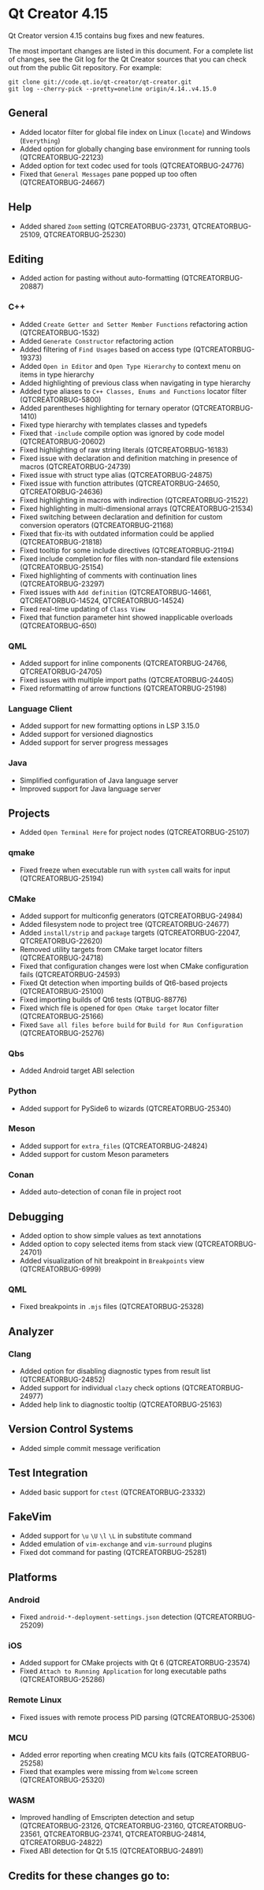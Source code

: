 Qt Creator 4.15
===============

Qt Creator version 4.15 contains bug fixes and new features.

The most important changes are listed in this document. For a complete list of
changes, see the Git log for the Qt Creator sources that you can check out from
the public Git repository. For example:

    git clone git://code.qt.io/qt-creator/qt-creator.git
    git log --cherry-pick --pretty=oneline origin/4.14..v4.15.0

General
-------

* Added locator filter for global file index on Linux (`locate`) and Windows
  (`Everything`)
* Added option for globally changing base environment for running tools
  (QTCREATORBUG-22123)
* Added option for text codec used for tools (QTCREATORBUG-24776)
* Fixed that `General Messages` pane popped up too often (QTCREATORBUG-24667)

Help
----

* Added shared `Zoom` setting (QTCREATORBUG-23731, QTCREATORBUG-25109,
  QTCREATORBUG-25230)

Editing
-------

* Added action for pasting without auto-formatting (QTCREATORBUG-20887)

### C++

* Added `Create Getter and Setter Member Functions` refactoring action
  (QTCREATORBUG-1532)
* Added `Generate Constructor` refactoring action
* Added filtering of `Find Usages` based on access type (QTCREATORBUG-19373)
* Added `Open in Editor` and `Open Type Hierarchy` to context menu on items in
  type hierarchy
* Added highlighting of previous class when navigating in type hierarchy
* Added type aliases to `C++ Classes, Enums and Functions` locator filter
  (QTCREATORBUG-5800)
* Added parentheses highlighting for ternary operator (QTCREATORBUG-1410)
* Fixed type hierarchy with templates classes and typedefs
* Fixed that `-include` compile option was ignored by code model
  (QTCREATORBUG-20602)
* Fixed highlighting of raw string literals (QTCREATORBUG-16183)
* Fixed issue with declaration and definition matching in presence of macros
  (QTCREATORBUG-24739)
* Fixed issue with struct type alias (QTCREATORBUG-24875)
* Fixed issue with function attributes (QTCREATORBUG-24650, QTCREATORBUG-24636)
* Fixed highlighting in macros with indirection (QTCREATORBUG-21522)
* Fixed highlighting in multi-dimensional arrays (QTCREATORBUG-21534)
* Fixed switching between declaration and definition for custom conversion
  operators (QTCREATORBUG-21168)
* Fixed that fix-its with outdated information could be applied
  (QTCREATORBUG-21818)
* Fixed tooltip for some include directives (QTCREATORBUG-21194)
* Fixed include completion for files with non-standard file extensions
  (QTCREATORBUG-25154)
* Fixed highlighting of comments with continuation lines (QTCREATORBUG-23297)
* Fixed issues with `Add definition` (QTCREATORBUG-14661, QTCREATORBUG-14524,
  QTCREATORBUG-14524)
* Fixed real-time updating of `Class View`
* Fixed that function parameter hint showed inapplicable overloads
  (QTCREATORBUG-650)

### QML

* Added support for inline components (QTCREATORBUG-24766, QTCREATORBUG-24705)
* Fixed issues with multiple import paths (QTCREATORBUG-24405)
* Fixed reformatting of arrow functions (QTCREATORBUG-25198)

### Language Client

* Added support for new formatting options in LSP 3.15.0
* Added support for versioned diagnostics
* Added support for server progress messages

### Java

* Simplified configuration of Java language server
* Improved support for Java language server

Projects
--------

* Added `Open Terminal Here` for project nodes (QTCREATORBUG-25107)

### qmake

* Fixed freeze when executable run with `system` call waits for input
  (QTCREATORBUG-25194)

### CMake

* Added support for multiconfig generators (QTCREATORBUG-24984)
* Added filesystem node to project tree (QTCREATORBUG-24677)
* Added `install/strip` and `package` targets (QTCREATORBUG-22047,
  QTCREATORBUG-22620)
* Removed utility targets from CMake target locator filters (QTCREATORBUG-24718)
* Fixed that configuration changes were lost when CMake configuration fails
  (QTCREATORBUG-24593)
* Fixed Qt detection when importing builds of Qt6-based projects
  (QTCREATORBUG-25100)
* Fixed importing builds of Qt6 tests (QTBUG-88776)
* Fixed which file is opened for `Open CMake target` locator filter
  (QTCREATORBUG-25166)
* Fixed `Save all files before build` for `Build for Run Configuration`
  (QTCREATORBUG-25276)

### Qbs

* Added Android target ABI selection

### Python

* Added support for PySide6 to wizards (QTCREATORBUG-25340)

### Meson

* Added support for `extra_files` (QTCREATORBUG-24824)
* Added support for custom Meson parameters

### Conan

* Added auto-detection of conan file in project root

Debugging
---------

* Added option to show simple values as text annotations
* Added option to copy selected items from stack view (QTCREATORBUG-24701)
* Added visualization of hit breakpoint in `Breakpoints` view
  (QTCREATORBUG-6999)

### QML

* Fixed breakpoints in `.mjs` files (QTCREATORBUG-25328)

Analyzer
--------

### Clang

* Added option for disabling diagnostic types from result list
  (QTCREATORBUG-24852)
* Added support for individual `clazy` check options (QTCREATORBUG-24977)
* Added help link to diagnostic tooltip (QTCREATORBUG-25163)

Version Control Systems
-----------------------

* Added simple commit message verification

Test Integration
----------------

* Added basic support for `ctest` (QTCREATORBUG-23332)

FakeVim
-------

* Added support for `\u` `\U` `\l` `\L` in substitute command
* Added emulation of `vim-exchange` and `vim-surround` plugins
* Fixed dot command for pasting (QTCREATORBUG-25281)

Platforms
---------

### Android

* Fixed `android-*-deployment-settings.json` detection (QTCREATORBUG-25209)

### iOS

* Added support for CMake projects with Qt 6 (QTCREATORBUG-23574)
* Fixed `Attach to Running Application` for long executable paths
  (QTCREATORBUG-25286)

### Remote Linux

* Fixed issues with remote process PID parsing (QTCREATORBUG-25306)

### MCU

* Added error reporting when creating MCU kits fails (QTCREATORBUG-25258)
* Fixed that examples were missing from `Welcome` screen (QTCREATORBUG-25320)

### WASM

* Improved handling of Emscripten detection and setup (QTCREATORBUG-23126,
  QTCREATORBUG-23160, QTCREATORBUG-23561, QTCREATORBUG-23741,
  QTCREATORBUG-24814, QTCREATORBUG-24822)
* Fixed ABI detection for Qt 5.15 (QTCREATORBUG-24891)

Credits for these changes go to:
--------------------------------
